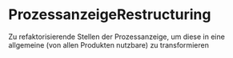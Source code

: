 # ProzessanzeigeRestructuring
Zu refaktorisierende Stellen der Prozessanzeige, um diese in eine allgemeine (von allen Produkten nutzbare) zu transformieren
